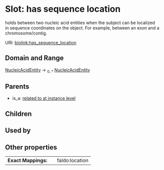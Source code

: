 
# Slot: has sequence location


holds between two nucleic acid entities when the subject can be localized in sequence coordinates on the object. For example, between an exon and a chromosome/contig.

URI: [biolink:has_sequence_location](https://w3id.org/biolink/vocab/has_sequence_location)


## Domain and Range

[NucleicAcidEntity](NucleicAcidEntity.md) &#8594;  <sub>0..\*</sub> [NucleicAcidEntity](NucleicAcidEntity.md)

## Parents

 *  is_a: [related to at instance level](related_to_at_instance_level.md)

## Children


## Used by


## Other properties

|  |  |  |
| --- | --- | --- |
| **Exact Mappings:** | | faldo:location |

